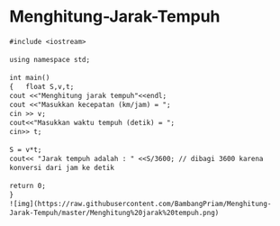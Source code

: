 # Menghitung-Jarak-Tempuh
    #include <iostream>

    using namespace std;

    int main()
    {   float S,v,t;
    cout <<"Menghitung jarak tempuh"<<endl;
    cout <<"Masukkan kecepatan (km/jam) = ";
    cin >> v;
    cout<<"Masukkan waktu tempuh (detik) = ";
    cin>> t;

    S = v*t;
    cout<< "Jarak tempuh adalah : " <<S/3600; // dibagi 3600 karena konversi dari jam ke detik

    return 0;
    }
    ![img](https://raw.githubusercontent.com/BambangPriam/Menghitung-Jarak-Tempuh/master/Menghitung%20jarak%20tempuh.png)
